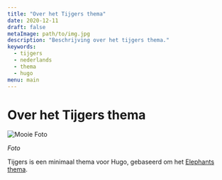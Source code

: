 ```yaml
---
title: "Over het Tijgers thema"
date: 2020-12-11
draft: false
metaImage: path/to/img.jpg
description: "Beschrijving over het tijgers thema."
keywords:
  - tijgers
  - nederlands
  - thema
  - hugo
menu: main
---
```


# Over het Tijgers thema

![Mooie Foto](/images/himalaya_painting.jpg)

*Foto*

Tijgers is een minimaal thema voor Hugo, gebaseerd om het [Elephants thema](https://github.com/meibenny/elephants/).

